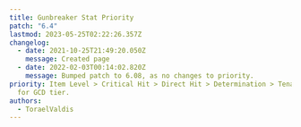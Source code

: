 ```yaml
---
title: Gunbreaker Stat Priority
patch: "6.4"
lastmod: 2023-05-25T02:22:26.357Z
changelog:
  - date: 2021-10-25T21:49:20.050Z
    message: Created page
  - date: 2022-02-03T00:14:02.820Z
    message: Bumped patch to 6.08, as no changes to priority.
priority: Item Level > Critical Hit > Direct Hit > Determination > Tenacity, SKS
  for GCD tier.
authors:
  - ToraelValdis
---
```

